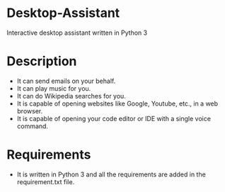 # Desktop-Assistant
Interactive desktop assistant written in Python 3
# Description
- It can send emails on your behalf.
- It can play music for you.
- It can do Wikipedia searches for you.
- It is capable of opening websites like Google, Youtube, etc., in a web browser.
- It is capable of opening your code editor or IDE with a single voice command.
# Requirements
- It is written in Python 3 and all the requirements are added in the requirement.txt file.
